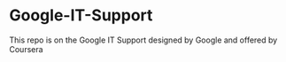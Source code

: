 # Google-IT-Support
This repo is on the Google IT Support designed by Google and offered by Coursera
